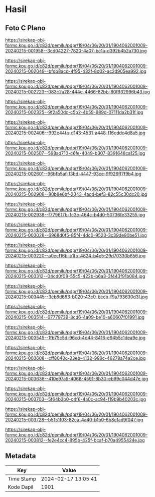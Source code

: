 # Hasil

## Foto C Plano

https://sirekap-obj-formc.kpu.go.id/c82d/pemilu/pdpr/19/04/06/20/01/1904062001009-20240215-001958--3cd04227-7820-4a07-bc1a-d392b4b2a730.jpg

https://sirekap-obj-formc.kpu.go.id/c82d/pemilu/pdpr/19/04/06/20/01/1904062001009-20240215-002049--bfdb8acd-4f95-432f-8d02-ac2d905ea992.jpg

https://sirekap-obj-formc.kpu.go.id/c82d/pemilu/pdpr/19/04/06/20/01/1904062001009-20240215-002223--083c2a28-444e-4466-82bb-80f932996b43.jpg

https://sirekap-obj-formc.kpu.go.id/c82d/pemilu/pdpr/19/04/06/20/01/1904062001009-20240215-002325--9f2a50dc-c5b2-4b59-989d-07111da2b31f.jpg

https://sirekap-obj-formc.kpu.go.id/c82d/pemilu/pdpr/19/04/06/20/01/1904062001009-20240215-002406--992e44fa-d143-4531-a448-f16eddc4d8a5.jpg

https://sirekap-obj-formc.kpu.go.id/c82d/pemilu/pdpr/19/04/06/20/01/1904062001009-20240215-002507--598ad710-c6fe-4049-b307-8391648ca125.jpg

https://sirekap-obj-formc.kpu.go.id/c82d/pemilu/pdpr/19/04/06/20/01/1904062001009-20240215-002601--96bfb5af-f3bd-4447-93ce-9f926ff7f9b4.jpg

https://sirekap-obj-formc.kpu.go.id/c82d/pemilu/pdpr/19/04/06/20/01/1904062001009-20240215-002908--80b8e6bf-2043-4acd-bef3-82c55c30dc20.jpg

https://sirekap-obj-formc.kpu.go.id/c82d/pemilu/pdpr/19/04/06/20/01/1904062001009-20240215-002938--f779617b-1c3e-464c-b4d0-50736fe33255.jpg

https://sirekap-obj-formc.kpu.go.id/c82d/pemilu/pdpr/19/04/06/20/01/1904062001009-20240215-003028--6968d0f5-85f4-4dc0-9523-3c39de90be51.jpg

https://sirekap-obj-formc.kpu.go.id/c82d/pemilu/pdpr/19/04/06/20/01/1904062001009-20240215-003220--a0ecf16b-b1fb-4824-b4c5-29d70330b656.jpg

https://sirekap-obj-formc.kpu.go.id/c82d/pemilu/pdpr/19/04/06/20/01/1904062001009-20240215-003312--04cd0f08-55c5-422b-b6a3-3f443f91b084.jpg

https://sirekap-obj-formc.kpu.go.id/c82d/pemilu/pdpr/19/04/06/20/01/1904062001009-20240215-003445--3eb6d663-b020-43c0-bccb-f9a793630d3f.jpg

https://sirekap-obj-formc.kpu.go.id/c82d/pemilu/pdpr/19/04/06/20/01/1904062001009-20240215-003514--67779739-8cd6-4a09-be10-a60607f01991.jpg

https://sirekap-obj-formc.kpu.go.id/c82d/pemilu/pdpr/19/04/06/20/01/1904062001009-20240215-003545--1fb75c5d-96cd-4d44-8416-e94b5c1dea9e.jpg

https://sirekap-obj-formc.kpu.go.id/c82d/pemilu/pdpr/19/04/06/20/01/1904062001009-20240215-003608--cff8040c-23eb-4132-998c-46278a74a2ce.jpg

https://sirekap-obj-formc.kpu.go.id/c82d/pemilu/pdpr/19/04/06/20/01/1904062001009-20240215-003636--410e97a9-4068-4591-8b30-eb99c044d47e.jpg

https://sirekap-obj-formc.kpu.go.id/c82d/pemilu/pdpr/19/04/06/20/01/1904062001009-20240215-003703--5f64b3b0-c4f6-4a0c-ac94-f19b9b40203c.jpg

https://sirekap-obj-formc.kpu.go.id/c82d/pemilu/pdpr/19/04/06/20/01/1904062001009-20240215-003728--b5151f03-82ca-4a40-b1b0-6b8e1ad9f047.jpg

https://sirekap-obj-formc.kpu.go.id/c82d/pemilu/pdpr/19/04/06/20/01/1904062001009-20240215-003812--fe2e4cc4-895b-425f-bcaf-b70a4955424e.jpg


## Metadata

| Key        | Value               |
| ---------- | ------------------- |
| Time Stamp | 2024-02-17 13:05:41 |
| Kode Dapil | 1901                |



